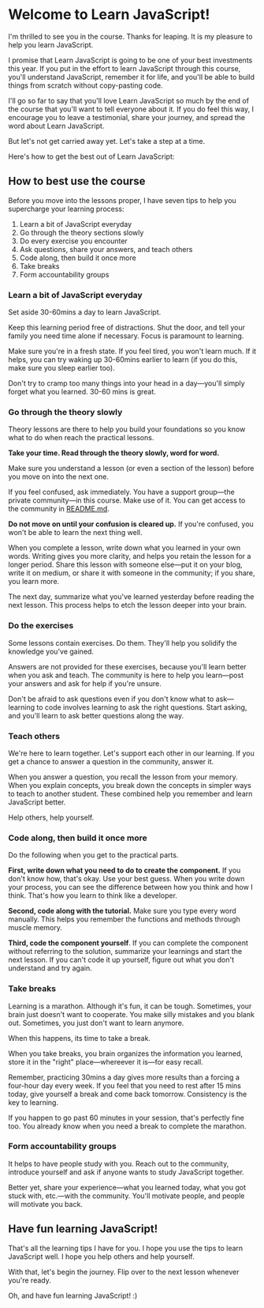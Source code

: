 # Welcome to Learn JavaScript!

I'm thrilled to see you in the course. Thanks for leaping. It is my pleasure to help you learn JavaScript.

I promise that Learn JavaScript is going to be one of your best investments this year. If you put in the effort to learn JavaScript through this course, you'll understand JavaScript, remember it for life, and you'll be able to build things from scratch without copy-pasting code.

I'll go so far to say that you'll love Learn JavaScript so much by the end of the course that you'll want to tell everyone about it. If you do feel this way, I encourage you to leave a testimonial, share your journey, and spread the word about Learn JavaScript.

But let's not get carried away yet. Let's take a step at a time.

Here's how to get the best out of Learn JavaScript:

## How to best use the course

Before you move into the lessons proper, I have seven tips to help you supercharge your learning process:

1. Learn a bit of JavaScript everyday
2. Go through the theory sections slowly
3. Do every exercise you encounter
4. Ask questions, share your answers, and teach others
5. Code along, then build it once more
6. Take breaks
7. Form accountability groups

### Learn a bit of JavaScript everyday

Set aside 30-60mins a day to learn JavaScript.

Keep this learning period free of distractions. Shut the door, and tell your family you need time alone if necessary. Focus is paramount to learning.

Make sure you're in a fresh state. If you feel tired, you won't learn much. If it helps, you can try waking up 30-60mins earlier to learn (if you do this, make sure you sleep earlier too).

Don't try to cramp too many things into your head in a day—you'll simply forget what you learned. 30-60 mins is great.

### Go through the theory slowly

Theory lessons are there to help you build your foundations so you know what to do when reach the practical lessons.

**Take your time. Read through the theory slowly, word for word.**

Make sure you understand a lesson (or even a section of the lesson) before you move on into the next one.

If you feel confused, ask immediately. You have a support group—the private community—in this course. Make use of it. You can get access to the community in [README.md](../README.md).

**Do not move on until your confusion is cleared up.** If you're confused, you won't be able to learn the next thing well.

When you complete a lesson, write down what you learned in your own words. Writing gives you more clarity, and helps you retain the lesson for a longer period. Share this lesson with someone else—put it on your blog, write it on medium, or share it with someone in the community; if you share, you learn more.

The next day, summarize what you've learned yesterday before reading the next lesson. This process helps to etch the lesson deeper into your brain.

### Do the exercises

Some lessons contain exercises. Do them. They'll help you solidify the knowledge you've gained.

Answers are not provided for these exercises, because you'll learn better when you ask and teach. The community is here to help you learn—post your answers and ask for help if you're unsure.

Don't be afraid to ask questions even if you don't know what to ask—learning to code involves learning to ask the right questions. Start asking, and you'll learn to ask better questions along the way.

### Teach others

We're here to learn together. Let's support each other in our learning. If you get a chance to answer a question in the community, answer it.

When you answer a question, you recall the lesson from your memory. When you explain concepts, you break down the concepts in simpler ways to teach to another student. These combined help you remember and learn JavaScript better.

Help others, help yourself.

### Code along, then build it once more

Do the following when you get to the practical parts.

**First, write down what you need to do to create the component.** If you don't know how, that's okay. Use your best guess. When you write down your process, you can see the difference between how you think and how I think. That's how you learn to think like a developer.

**Second, code along with the tutorial.** Make sure you type every word manually. This helps you remember the functions and methods through muscle memory.

**Third, code the component yourself**. If you can complete the component without referring to the solution, summarize your learnings and start the next lesson. If you can't code it up yourself, figure out what you don't understand and try again.

### Take breaks

Learning is a marathon. Although it's fun, it can be tough. Sometimes, your brain just doesn't want to cooperate. You make silly mistakes and you blank out. Sometimes, you just don't want to learn anymore.

When this happens, its time to take a break.

When you take breaks, you brain organizes the information you learned, store it in the "right" place—whereever it is—for easy recall.

Remember, practicing 30mins a day gives more results than a forcing a four-hour day every week. If you feel that you need to rest after 15 mins today, give yourself a break and come back tomorrow. Consistency is the key to learning.

If you happen to go past 60 minutes in your session, that's perfectly fine too. You already know when you need a break to complete the marathon.

### Form accountability groups

It helps to have people study with you. Reach out to the community, introduce yourself and ask if anyone wants to study JavaScript together.

Better yet, share your experience—what you learned today, what you got stuck with, etc.—with the community. You'll motivate people, and people will motivate you back.

## Have fun learning JavaScript!

That's all the learning tips I have for you. I hope you use the tips to learn JavaScript well. I hope you help others and help yourself.

With that, let's begin the journey. Flip over to the next lesson whenever you're ready.

Oh, and have fun learning JavaScript! :)